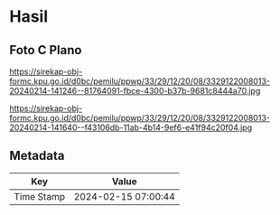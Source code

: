 # Hasil

## Foto C Plano

https://sirekap-obj-formc.kpu.go.id/d0bc/pemilu/ppwp/33/29/12/20/08/3329122008013-20240214-141246--81764091-fbce-4300-b37b-9681c8444a70.jpg

https://sirekap-obj-formc.kpu.go.id/d0bc/pemilu/ppwp/33/29/12/20/08/3329122008013-20240214-141640--f43106db-11ab-4b14-9ef6-e41f94c20f04.jpg


## Metadata

| Key        | Value               |
| ---------- | ------------------- |
| Time Stamp | 2024-02-15 07:00:44 |



